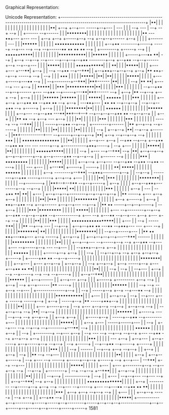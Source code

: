 
Graphical Representation:


Unicode Representation:
+-----------------------------------------------------------------------------------------------------------------------+
|••|  |     |  |              |        |        |  |  |     |        |           |     |  |  |  |           |        |  |
|••|  +--+  +--+---   -----+--+---     |   ---  |  |  |   --+   ---  |   --+   --+   --+  |  |  +------   --+------  |  |
|••••••••|     |           |  |     |  |  |        |     |  |  |           |  |  |  |  |  |     |           |           |
|•• ---••+---  +---   ---  |  +--+  +--+  +-----+--+   --+  +--+--+------  +--+  |  |  |  |     +------     |   ---     |
|  |••••••     |     |           |     |        |                 |      ••••••••••••  |  |  |           |     |     |  |
+--+•• --------+-----+      -----+   --+---   --+   --+         --+------•• •• •• •• --+  |  +--------+  +-----+   --+  |
|   •••••••••••|     |  |  |           |     |        |  |  |  |•••••••••••|  |  |••••••  |  |        |        |  |     |
+-----+---•• ••|   --+  |  +--+   --+--+   --+---   --+--+--+--+•• --------+--+  +--+•• --+--+------  +--+   --+--+---  |
|     |     |•••••|  |  |  |  |     |      •••••••••••|  |  |   ••|           |  |  |•••••|              |        |     |
+---  +---  +---••|  +--+  |  |   --+   --+•• --+--+••|  |  +--+••+--+--+--+  +--+  |•• ••+--+--+   -----+   --+  |   --+
|     |     |   •••  |  |  |     |        |•••••|  |••|        |••|  |  |  |  |        |•••••|  |              |  |     |
+---  +-----+---•• --+  |  |   --+--------+--+••|  |••+------  |••|  |  |  |  |   --+  |•• ••|  +-----+   ---  +--+     |
|            •••••|           |              |•••  |•••••••••••|••|           |  |  |  |  |•••        |  |     |  |  |  |
|      --+--+•• --+--+------  +---         --+•• --+-----+---••|••+------   --+  |  +--+  |•• --+--+  +--+   --+  |  +--+
|  |  |  |  |••••••  |••••••  |     |  |  |   •••••|     |   ••••••        |  |     |     |•••  |  |     |     |  |     |
+--+--+  +--+•• •• --+•• •• --+     +--+  |   ---••+---  |   •• •• --+--+--+  |   --+--+--+•• --+  +-----+     |  +--+  |
|  |        |  |••••••••|••|     |     |  |  |   ••••••  |  |  |     |  |     |  |  |  |  |••••••        |  |        |  |
+--+---   --+--+•• ---••|••+--+--+   --+--+--+--+•• •• --+--+--+     |  |     +--+  |  |  |•• •• --+     +--+   ---  +--+
|  |              |     |••|  |  |  |  |        |  |•••  |  |  |  |        |        |        |•••  |  |  |     |     |  |
|  |   -----+   --+   --+••|  |  |  |  |   -----+--+•• --+--+  |  +--------+------  |        |••   +--+--+   --+-----+  |
|     |     |  |     |  |••|     |     |        |  |••|           |        |        |  |  |  |••|  |        |  |        |
|   --+     |  +--+--+  |••|   --+--+  +------  |  |••+-----------+---   --+-----+--+--+--+  |••|  +--+   --+--+--+   --+
|  |     |  |     |     |•••  |  |  |   •••••••••••••••                    |     |           |••|     |  |     |  |     |
+--+---  +--+     |   --+•• --+--+  +--+•• --+•• •• ---   ---      -----+--+     +-----------+••+-----+  |   --+  +---  |
|        |  |  |        |•••••|     |  |••|  |  |  |     |     |        |  |  |      •••••••••••|     |  |  |           |
|      --+  |  +---   --+--+••|   --+  |••|  +--+--+--+  +--+--+-----+--+  +--+-----+•• --+--+--+     |  |  +------   --+
|  |     |  |  |           |•••  |•••••••••        |  |  |  |        |     |  |     |•••••|  |     |        |           |
|  +--+--+  +--+---   --+--+•• --+•• --+•• -----+  |  |  |  |   ---  +---  |  |     +---••|  +-----+        |      -----+
|  |  |  |              |   ••|   •••••|        |     |  |     |     |           |   ••••••        |  |  |     |        |
|  |  |  +--+   --------+--+••|   --+••+--------+--+  |  |   --+--+  |   --------+--+•• -----+-----+  +--+--+  +---     |
|     |     |           |  |••|     |•••           |  |  |  |     |  |  |        |  |••••••••|              |  |     |  |
|     |   --+--------+  |  |••+--+--+•• --+--+-----+  |  +--+     |  |  |        |  +--+--+••+---      -----+--+   --+--+
|  |  |              |     |•••••|   ••|  |  |     |  |     |  |        |  |  |        |  |•••     |  |        |  |  |  |
+--+  |      ---     |   --+•• ••|   ••|  |  +---  |  +--+--+--+--------+--+--+--+--+  |  |•• -----+  +---     +--+  +--+
|  |  |  |  |     |  |  |     |••|  |•••  |  |           |  |              |     |  |•••••••••     |        |  |        |
|  |  +--+  +-----+  |  +--+  |••+--+•• --+  +--+------  +--+--+---   --+--+     |  |•• •• -----+--+--+-----+  |   --+--+
|                 |     |  |  |•••  |•••••••••  |           |  |        |     |   •••••|  |     |     |     |  |     |  |
+---   --+--------+--+--+  +--+•• --+--+--+•• --+-----------+  +---   --+     +---•• --+--+---  +--+  +---  +--+   --+  |
|     |  |           |        |••|  |  |  |•••  |           |           |  |  |   •••••••••••••••••|           |        |
+---  |  |      --+  |   -----+••|  |  |  |•• --+--+   ---  |   --+--+  |  +--+--+•• •• ---•• --+••+---   ---  +---   --+
|        |  |     |     |     |••••••••|   ••|     |  |           |  |  |  |  |  |  |  |        |••••••••|              |
|      --+--+-----+---  |     |•• •• ••+---••+---  +--+   -----+  |  +--+--+  |  |  +--+--+--+--+-----+••|   ------     |
|  |  |           |        |     |  |•••••••••     |  |        |     |                    |  |  |     |••|  |        |  |
+--+--+---      --+-----+--+   --+  +--+•• --+---  |  +---   --+-----+--+   ---   --+---  |  |  |   --+••+--+--+     +--+
|  |  |     |     |     |  |     |     |  |  |     |           |     |  |  |        |     |  |  |      ••••••  |  |     |
|  |  +-----+--+  +--+  |  |     |   --+  |  |   --+--+--+   --+     +--+  +--+--+  +-----+  |  +-----+•• •• --+--+-----+
|  |  |        |     |        |  |  |  |  |     |     |  |        |     |  |  |  |           |  |     |  |••••••••|     |
|  |  +--+---  |     +---     +--+--+  |  +--+--+     |  |   --+  +--+--+  |  +--+   -----+--+  +---  +--+•• •• ••|     |
|     |  |     |  |  |     |        |  |     |     |     |     |     |     |              |  |        |  |  |  |••|  |  |
|   --+  |   --+  |  |   --+---     |  +--+  |   --+   --+-----+   --+   --+   --+-----+  |  |        |  +--+--+••|  |  |
|           |  |  |  |     |     |  |  |  |     |  |           |        |  |  |  |     |     |  |  |        |••••••  |  |
+--+------  |  |  +--+---  +--+  |  |  |  +-----+  +---------  +--+   --+  |  |  +--+  |   --+  +--+------  |•• -----+  |
|  |                          |  |     |        |  |              |     |  |        |        |     |        |••••••  |  |
|  |   --+            --+   --+--+   --+---     |  +--------------+--+  |  |   --+  |   -----+--+  +--+   --+---•• --+  |
|     |  |  |  |  |  |  |     |  |     |     |  |                    |  |  |     |  |  |        |  |  |•••••••••••|  |  |
+---  |  |  |  +--+--+  |   --+  |   --+---  +--+   -----+      -----+--+  |     +--+  |   -----+--+  |•• -----+••+--+  |
|     |     |  |  |     |  |     |  |  |        |        |  |  |        |  |  |     |     |           |••|     |  |  |  |
+---  +-----+--+  |   --+  +---  +--+--+      --+--+     |  +--+--+   --+  |  |   --+--+--+   --+     |••|   --+--+  |  |
|                 |     |  |        |  |  |  |  |  |  |  |     |  |  |  |     |  |     |        |  |••••••        |     |
+-----+      ---  |   --+--+   --+  +--+--+  |  |  +--+  +--+  |  |  |  +-----+--+     |   -----+--+•• --+--------+---  |
|     |  |  |     |              |           |  |     |  |  |  |        |        |  |              |•••••|        |     |
|     +--+  +---  |         -----+-----+---  |  |   --+  |  +--+---   --+      --+--+   --+--------+---••|      --+     |
|  |  |  |  |        |  |        |     |     |     |                 |     |        |  |  |         ••••••  |  |     |  |
|  +--+  |  |   --+  |  +--------+   --+---  +--+  |   --+   ---   --+   --+--+   --+--+  +---   --+•• --+  +--+--+  +--+
|           |  |  |  |  |        |  |        |  |        |  |        |  |     |  |        |        |•••  |     |  |     |
|   ---     +--+  |  +--+---     |  +--+-----+  +--+-----+--+   --+--+  |   --+  +-----+  |   --+--+•• --+-----+  +-----+
|  |     |  |           |     |  |  |  |     |  |  |     |        |     |  |  |        |     |  |  |•••  |              |
|  |   --+  |   ------  |   --+--+  +--+   --+--+  |     |        +--+  |  |  +--+     |   --+  |  |•• --+      --+---  |
|  |  |  |  |  |        |     |  |                 |  |     |  |     |     |     |  |  |     |     |••|  |  |     |     |
+--+  |  +--+--+-----+  |   --+  +---   --+   -----+  +-----+--+--+  +-----+   --+  +--+---  |   --+••|  +--+   --+---  |
|  |        |  |     |        |        |  |  |        |        |  |  |           |     |           |•••••|  |  |  |     |
|  +---     |  +---  +--------+--+   --+--+--+   --+  |   --+--+  |  +--------+  |   --+   --+--+  +--+••|  |  |  +--+--+
|        |  |                    |  |     |  |  |  |        |     |  |        |        |  |  |  |     |••|     |  |  |  |
|   --+--+  |         -----------+  |   --+  |  |  +---     |   --+--+---   --+---   --+  |  |  +--+--+••|   --+  +--+  |
|  |  |     |  |  |                          |  |        |                          |              |   ••••••••••••••|  |
|  |  |     +--+  |   ---------   --+-----+--+  +--+   --+      --+---   --+-----+  +---         --+---•• --+•• •• ••|  |
|  |  |  |        |  |           |  |     |     |  |  |     |     |        |     |        |  |  |        |  |  |  |•••  |
+--+  +--+      --+--+      --+  |  |     +---  |  |  |     +--+--+   -----+     |      --+  +--+        |  |  +--+•• --+
|           |  |        |     |     |  |        |     |  |  |  |              |  |  |     |  |     |  |     |     |•••••|
+-----------+--+--------+-----+-----+--+--------+-----+--+--+--+--------------+--+--+-----+--+-----+--+-----+-----+-----+
1581


